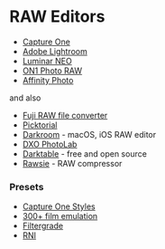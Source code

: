 # RAW Editors

* [Capture One](https://www.captureone.com/en/)
* [Adobe Lightroom](https://lightroom.adobe.com/)
* [Luminar NEO](https://skylum.com/luminar)
* [ON1 Photo RAW](https://www.on1.com/)
* [Affinity Photo](https://affinity.serif.com/en-us/photo/)

and also

* [Fuji RAW file converter](http://www.fujifilm.com/support/digital_cameras/software/myfinepix_studio/rfc/)
* [Picktorial](https://www.picktorial.com/)
* [Darkroom](https://darkroom.co/) - macOS, iOS RAW editor
* [DXO PhotoLab](https://www.dxo.com/dxo-photolab/)
* [Darktable](https://www.darktable.org/) - free and open source
* [Rawsie](https://rawsie.co/) - RAW compressor

### Presets

* [Capture One Styles](https://www.captureone.com/en/products-plans/styles)
* [300+ film emulation](https://www.presetpro.com/product/film-emulation-capture-one/)
* [Filtergrade](https://filtergrade.com/product-category/capture-one-styles/)
* [RNI](https://reallyniceimages.com/store.html)